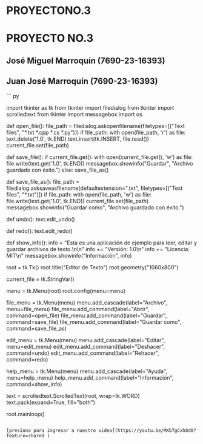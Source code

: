 # PROYECTONO.3
# PROYECTO NO.3
## José Miguel Marroquín (7690-23-16393)
## Juan José Marroquín (7690-23-16393)

´´´ py

import tkinter as tk
from tkinter import filedialog
from tkinter import scrolledtext
from tkinter import messagebox
import os

 
def open_file():
    file_path = filedialog.askopenfilename(filetypes=[("Text files", "*.txt *.cpp *.cs *.py")])
    if file_path:
        with open(file_path, 'r') as file:
            text.delete('1.0', tk.END)
            text.insert(tk.INSERT, file.read())
        current_file.set(file_path)

def save_file():
    if current_file.get():
        with open(current_file.get(), 'w') as file:
            file.write(text.get('1.0', tk.END))
        messagebox.showinfo("Guardar", "Archivo guardado con éxito.")
    else:
        save_file_as()

def save_file_as():
    file_path = filedialog.asksaveasfilename(defaultextension=".txt", filetypes=[("Text files", "*.txt")])
    if file_path:
        with open(file_path, 'w') as file:
            file.write(text.get('1.0', tk.END))
        current_file.set(file_path)
        messagebox.showinfo("Guardar como", "Archivo guardado con éxito.")

def undo():
    text.edit_undo()

def redo():
    text.edit_redo()

def show_info():
    info = "Esta es una aplicación de ejemplo para leer, editar y guardar archivos de texto.\n\n"
    info += "Versión: 1.0\n"
    info += "Licencia: MIT\n"
    messagebox.showinfo("Información", info)


root = tk.Tk()
root.title("Editor de Texto")
root.geometry("1060x800")


current_file = tk.StringVar()


menu = tk.Menu(root)
root.config(menu=menu)

file_menu = tk.Menu(menu)
menu.add_cascade(label="Archivo", menu=file_menu)
file_menu.add_command(label="Abrir", command=open_file)
file_menu.add_command(label="Guardar", command=save_file)
file_menu.add_command(label="Guardar como", command=save_file_as)

edit_menu = tk.Menu(menu)
menu.add_cascade(label="Editar", menu=edit_menu)
edit_menu.add_command(label="Deshacer", command=undo)
edit_menu.add_command(label="Rehacer", command=redo)

help_menu = tk.Menu(menu)
menu.add_cascade(label="Ayuda", menu=help_menu)
help_menu.add_command(label="Información", command=show_info)

text = scrolledtext.ScrolledText(root, wrap=tk.WORD)
text.pack(expand=True, fill="both")

root.mainloop()
```

[presiona para ingresar a nuestro video](https://youtu.be/MXb7gCxh8d0?feature=shared )
